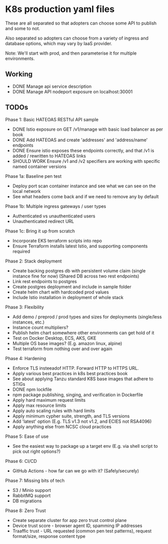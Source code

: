 # K8s production yaml files

These are all separated so that adopters can choose some API to publish and some to not.

Also separated so adopters can choose from a variety of ingress and database options, which may vary by IaaS provider.

Note: We'll start with prod, and then parameterise it for multiple environments.

## Working

- DONE Manage api service description
- DONE Manage API nodeport exposure on localhost:30001

## TODOs

Phase 1: Basic HATEOAS RESTful API sample
- DONE Istio exposure on GET /v1/manage with basic load balancer as per book
- DONE Add HATEOAS and create 'addresses' and 'address/name' endpoints
- DONE Ensure istio exposes these endpoints correctly, and that /v1 is added / rewritten to HATEOAS links
- SHOULD WORK Ensure /v1 and /v2 specifiers are working with specific named container versions

Phase 1a: Baseline pen test
- Deploy port scan container instance and see what we can see on the local network
- See what headers come back and if we need to remove any by default

Phase 1b: Multiple ingress gateways / user types
- Authenticated vs unauthenticated users
- Unauthenticated redirect URL

Phase 1c: Bring it up from scratch
- Incorporate EKS terraform scripts into repo
- Ensure Terraform installs latest Istio, and supporting components required

Phase 2: Stack deployment
- Create backing postgres db with persistent volume claim (single instance fine for now) (Shared DB across two rest endpoints)
- Link rest endpoints to postgres
- Create postgres deployment and include in sample folder
- Create helm chart with hardcoded prod values
- Include Istio installation in deployment of whole stack

Phase 3: Flexibility
- Add demo / preprod / prod types and sizes for deployments (single/less instances, etc.)
 - Instance count multipliers?
- Publish helm chart somewhere other environments can get hold of it
- Test on Docker Desktop, ECS, AKS, GKE
- Multiple OS base images? (E.g. amazon linux, alpine)
- Test terraform from nothing over and over again

Phase 4: Hardening
- Enforce TLS insteeadof HTTP. Forward HTTP to HTTPS URL.
- Apply various best practices in k8s best practices book
- See about applying Tanzu standard K8S base images that adhere to STIGs
- DONE npm lockfile
- npm package publishing, singing, and verification in Dockerfile
- Apply hard maximum request limits
- Apply max resource limits
- Apply auto scaling rules with hard limits
- Apply minimum cypher suite, strength, and TLS versions
- Add 'latest' option (E.g. TLS v1.3 not v1.2, and ECIES not RSA4096)
- Apply anything else from NCSC cloud practices

Phase 5: Ease of use
- See the easiest way to package up a target env (E.g. via shell script to pick out right options?)

Phase 6: CI/CD
- GitHub Actions - how far can we go with it? (Safely/securely)

Phase 7: Missing bits of tech
- S3 / Minio support
- RabbitMQ support
- DB migrations

Phase 8: Zero Trust
- Create separate cluster for app zero trust control plane
- Device trust score - browser agent ID, spamming IP addresses
- Traaffic trust - URL requested (common pen test patterns), request format/size, response content type